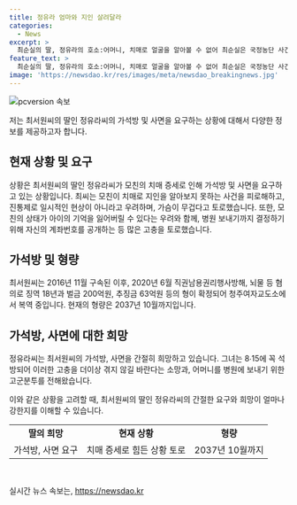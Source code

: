 ```yaml
---
title: 정유라 엄마와 지인 살려달라
categories:
  - News
excerpt: >
  최순실의 딸, 정유라의 호소:어머니, 치매로 얼굴을 알아볼 수 없어 최순실은 국정농단 사건으로 수감 중이며 딸인 정유라는 어머니의 치매로 고통 받고 있다고 전했다. 정유라는 가석방과 사면을 요구하며 어머니의 현황을 공유하고 어머니를 병원에 보내려면 끝은 앵벌이라며 마지막으로 8∙15에 석방되기를 바란다고 전했다. 최씨는 현재 청주여자교도소에서 복역 중이며 형량은 오는 2037년 10월 만기된다.
feature_text: >
  최순실의 딸, 정유라의 호소:어머니, 치매로 얼굴을 알아볼 수 없어 최순실은 국정농단 사건으로 수감 중이며 딸인 정유라는 어머니의 치매로 고통 받고 있다고 전했다. 정유라는 가석방과 사면을 요구하며 어머니의 현황을 공유하고 어머니를 병원에 보내려면 끝은 앵벌이라며 마지막으로 8∙15에 석방되기를 바란다고 전했다. 최씨는 현재 청주여자교도소에서 복역 중이며 형량은 오는 2037년 10월 만기된다.
image: 'https://newsdao.kr/res/images/meta/newsdao_breakingnews.jpg'
---
```


<p><img src="https://newsdao.kr/res/images/meta/newsdao_breakingnews.jpg" alt="pcversion 속보" /></p>

<p>저는 최서원씨의 딸인 정유라씨의 가석방 및 사면을 요구하는 상황에 대해서 다양한 정보를 제공하고자 합니다.</p>

<h2 data-ke-size="size26">현재 상황 및 요구</h2>

<p>상황은 최서원씨의 딸인 정유라씨가 모친의 치매 증세로 인해 가석방 및 사면을 요구하고 있는 상황입니다. 최씨는 모친이 치매로 지인을 알아보지 못하는 사건을 피로해하고, 진통제로 일시적인 현상이 아니라고 우려하며, 가슴이 무겁다고 토로했습니다. 또한, 모친의 상태가 아이의 기억을 잃어버릴 수 있다는 우려와 함께, 병원 보내기까지 결정하기 위해 자신의 계좌번호를 공개하는 등 많은 고충을 토로했습니다.</p>

<p data-ke-size="size16"></p>

<h2 data-ke-size="size26">가석방 및 형량</h2>

<p>최서원씨는 2016년 11월 구속된 이후, 2020년 6월 직권남용권리행사방해, 뇌물 등 혐의로 징역 18년과 벌금 200억원, 추징금 63억원 등의 형이 확정되어 청주여자교도소에서 복역 중입니다. 현재의 형량은 2037년 10월까지입니다.</p>

<p data-ke-size="size16"></p>

<h2 data-ke-size="size26">가석방, 사면에 대한 희망</h2>

<p>정유라씨는 최서원씨의 가석방, 사면을 간절히 희망하고 있습니다. 그녀는 8∙15에 꼭 석방되어 이러한 고충을 더이상 겪지 않길 바란다는 소망과, 어머니를 병원에 보내기 위한 고군분투를 전해왔습니다.</p>

<p>이와 같은 상황을 고려할 때, 최서원씨의 딸인 정유라씨의 간절한 요구와 희망이 얼마나 강한지를 이해할 수 있습니다.</p>

<table>
    <tr>
        <td style="text-align: center; height: 17px;"><b>딸의 희망</b></td>
        <td style="text-align: center; height: 17px;"><b>현재 상황</b></td>
        <td style="text-align: center; height: 17px;"><b>형량</b></td>
    </tr>
    <tr>
        <td style="text-align: center; height: 17px;">가석방, 사면 요구</td>
        <td style="text-align: center; height: 17px;">치매 증세로 힘든 상황 토로</td>
        <td style="text-align: center; height: 17px;">2037년 10월까지</td>
    </tr>
</table>

<p data-ke-size="size16">&nbsp;</p>
실시간 뉴스 속보는, <a href="https://newsdao.kr" rel="dofollow">https://newsdao.kr</a>


